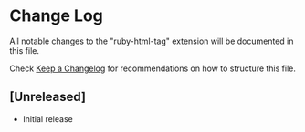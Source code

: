 # Change Log

All notable changes to the "ruby-html-tag" extension will be documented in this file.

Check [Keep a Changelog](http://keepachangelog.com/) for recommendations on how to structure this file.

## [Unreleased]

- Initial release